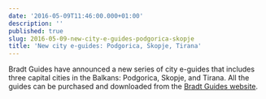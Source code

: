 ```yaml
---
date: '2016-05-09T11:46:00.000+01:00'
description: ''
published: true
slug: 2016-05-09-new-city-e-guides-podgorica-skopje
title: 'New city e-guides: Podgorica, Skopje, Tirana'
---
```


Bradt Guides have announced a new series of city e-guides that includes three capital cities in the Balkans: Podgorica, Skopje, and Tirana. All the guides can be purchased and downloaded from the <a href="http://www.bradtguides.com/shop/series/city-guides.html">Bradt Guides website</a>.<br />
<br />